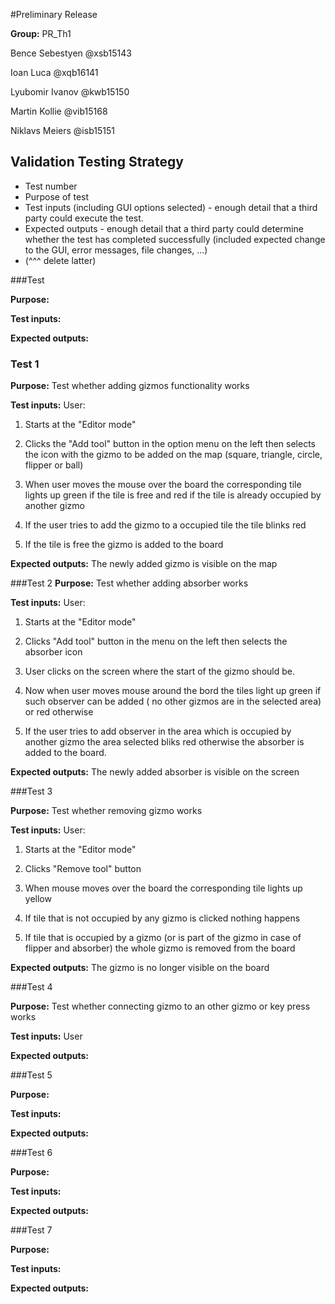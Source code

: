 #Preliminary Release

**Group:** PR_Th1

Bence Sebestyen @xsb15143

Ioan Luca @xqb16141

Lyubomir Ivanov @kwb15150

Martin Kollie @vib15168

Niklavs Meiers @isb15151

## Validation Testing Strategy
*  Test number
*  Purpose of test
*  Test inputs (including GUI options selected) - enough detail that a third party could execute the test.
*  Expected outputs - enough detail that a third party could determine whether the test has completed successfully (included expected change to the GUI, error messages, file changes, ...)
* (^^^ delete latter)

###Test
 
**Purpose:**

**Test inputs:**

**Expected outputs:**

### Test 1
**Purpose:** Test whether adding gizmos functionality works

**Test inputs:** User:
 
 1. Starts at the "Editor mode"
 
 2. Clicks the "Add tool" button in the option menu on the left then selects the icon with the gizmo to be added on the map (square, triangle, circle, flipper or ball)
 
 3. When user moves the mouse over the board the corresponding tile lights up green if the tile is free and red if the tile is already occupied by another gizmo
 
 4. If the user tries to add the gizmo to a occupied tile the tile blinks red
 
 5. If the tile is free the gizmo is added to the board
 
 **Expected outputs:** The newly added gizmo is visible on the map
 
 ###Test 2
 **Purpose:** Test whether adding absorber works
 
 **Test inputs:** User:
 
 1. Starts at the "Editor mode"
 
 2. Clicks "Add tool" button in the menu on the left then selects the absorber icon
 
 3. User clicks on the screen where the start of the gizmo should be.
 
 4. Now when user moves mouse around the bord the tiles light up green if such observer can be added ( no other gizmos are in the selected area) or red otherwise
 
 5. If the user tries to add observer in the area which is occupied by another gizmo the area selected bliks red otherwise the absorber is added to the board.
 
 **Expected outputs:** The newly added absorber is visible on the screen
 
 ###Test 3
 
**Purpose:** Test whether removing gizmo works

**Test inputs:** User:

 1. Starts at the "Editor mode"
 
 2. Clicks "Remove tool" button
 
 3. When mouse moves over the board the corresponding tile lights up yellow
 
 4. If tile that is not occupied by any gizmo is clicked nothing happens
 
 5. If tile that is occupied by a gizmo (or is part of the gizmo in case of flipper and absorber) the whole gizmo is removed from the board

**Expected outputs:** The gizmo is no longer visible on the board

###Test 4
 
**Purpose:** Test whether connecting gizmo to an other gizmo or key press works

**Test inputs:** User



**Expected outputs:**

###Test 5
 
**Purpose:**

**Test inputs:**

**Expected outputs:**

###Test 6
 
**Purpose:**

**Test inputs:**

**Expected outputs:**

###Test 7
 
**Purpose:**

**Test inputs:**

**Expected outputs:**